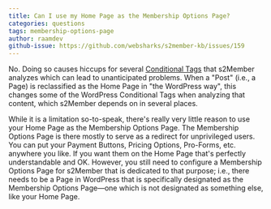 ```yaml
---
title: Can I use my Home Page as the Membership Options Page?
categories: questions
tags: membership-options-page
author: raamdev
github-issue: https://github.com/websharks/s2member-kb/issues/159
---
```


No. Doing so causes hiccups for several [Conditional Tags](http://codex.wordpress.org/Conditional_Tags) that s2Member analyzes which can lead to unanticipated problems. When a "Post" (i.e., a Page) is reclassified as the Home Page in "the WordPress way", this changes some of the WordPress Conditional Tags when analyzing that content, which s2Member depends on in several places.

While it is a limitation so-to-speak, there's really very little reason to use your Home Page as the Membership Options Page. The Membership Options Page is there mostly to serve as a redirect for unprivileged users. You can put your Payment Buttons, Pricing Options, Pro-Forms, etc. anywhere you like. If you want them on the Home Page that's perfectly understandable and OK. However, you still need to configure a Membership Options Page for s2Member that is dedicated to that purpose; i.e., there needs to be a Page in WordPress that is specifically designated as the Membership Options Page—one which is not designated as something else, like your Home Page.